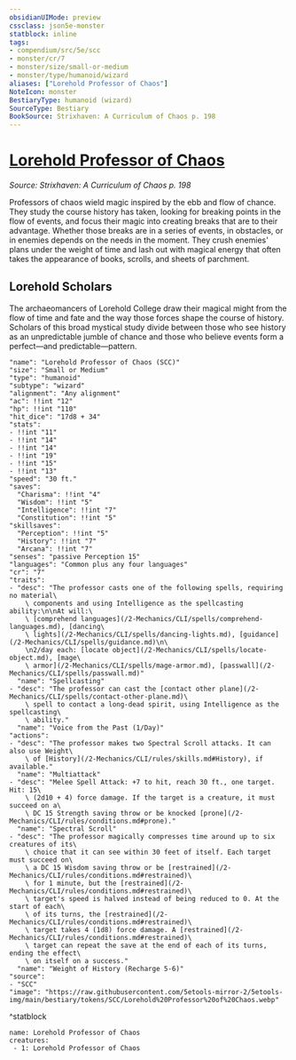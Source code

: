 ```yaml
---
obsidianUIMode: preview
cssclass: json5e-monster
statblock: inline
tags:
- compendium/src/5e/scc
- monster/cr/7
- monster/size/small-or-medium
- monster/type/humanoid/wizard
aliases: ["Lorehold Professor of Chaos"]
NoteIcon: monster
BestiaryType: humanoid (wizard)
SourceType: Bestiary
BookSource: Strixhaven: A Curriculum of Chaos p. 198
---
```

# [Lorehold Professor of Chaos](2-Mechanics/CLI/bestiary/humanoid/lorehold-professor-of-chaos-scc.md)
*Source: Strixhaven: A Curriculum of Chaos p. 198*  

Professors of chaos wield magic inspired by the ebb and flow of chance. They study the course history has taken, looking for breaking points in the flow of events, and focus their magic into creating breaks that are to their advantage. Whether those breaks are in a series of events, in obstacles, or in enemies depends on the needs in the moment. They crush enemies' plans under the weight of time and lash out with magical energy that often takes the appearance of books, scrolls, and sheets of parchment.

## Lorehold Scholars

The archaeomancers of Lorehold College draw their magical might from the flow of time and fate and the way those forces shape the course of history. Scholars of this broad mystical study divide between those who see history as an unpredictable jumble of chance and those who believe events form a perfect—and predictable—pattern.

```statblock
"name": "Lorehold Professor of Chaos (SCC)"
"size": "Small or Medium"
"type": "humanoid"
"subtype": "wizard"
"alignment": "Any alignment"
"ac": !!int "12"
"hp": !!int "110"
"hit_dice": "17d8 + 34"
"stats":
- !!int "11"
- !!int "14"
- !!int "14"
- !!int "19"
- !!int "15"
- !!int "13"
"speed": "30 ft."
"saves":
  "Charisma": !!int "4"
  "Wisdom": !!int "5"
  "Intelligence": !!int "7"
  "Constitution": !!int "5"
"skillsaves":
  "Perception": !!int "5"
  "History": !!int "7"
  "Arcana": !!int "7"
"senses": "passive Perception 15"
"languages": "Common plus any four languages"
"cr": "7"
"traits":
- "desc": "The professor casts one of the following spells, requiring no material\
    \ components and using Intelligence as the spellcasting ability:\n\nAt will:\
    \ [comprehend languages](/2-Mechanics/CLI/spells/comprehend-languages.md), [dancing\
    \ lights](/2-Mechanics/CLI/spells/dancing-lights.md), [guidance](/2-Mechanics/CLI/spells/guidance.md)\n\
    \n2/day each: [locate object](/2-Mechanics/CLI/spells/locate-object.md), [mage\
    \ armor](/2-Mechanics/CLI/spells/mage-armor.md), [passwall](/2-Mechanics/CLI/spells/passwall.md)"
  "name": "Spellcasting"
- "desc": "The professor can cast the [contact other plane](/2-Mechanics/CLI/spells/contact-other-plane.md)\
    \ spell to contact a long-dead spirit, using Intelligence as the spellcasting\
    \ ability."
  "name": "Voice from the Past (1/Day)"
"actions":
- "desc": "The professor makes two Spectral Scroll attacks. It can also use Weight\
    \ of [History](/2-Mechanics/CLI/rules/skills.md#History), if available."
  "name": "Multiattack"
- "desc": "Melee Spell Attack: +7 to hit, reach 30 ft., one target. Hit: 15\
    \ (2d10 + 4) force damage. If the target is a creature, it must succeed on a\
    \ DC 15 Strength saving throw or be knocked [prone](/2-Mechanics/CLI/rules/conditions.md#prone)."
  "name": "Spectral Scroll"
- "desc": "The professor magically compresses time around up to six creatures of its\
    \ choice that it can see within 30 feet of itself. Each target must succeed on\
    \ a DC 15 Wisdom saving throw or be [restrained](/2-Mechanics/CLI/rules/conditions.md#restrained)\
    \ for 1 minute, but the [restrained](/2-Mechanics/CLI/rules/conditions.md#restrained)\
    \ target's speed is halved instead of being reduced to 0. At the start of each\
    \ of its turns, the [restrained](/2-Mechanics/CLI/rules/conditions.md#restrained)\
    \ target takes 4 (1d8) force damage. A [restrained](/2-Mechanics/CLI/rules/conditions.md#restrained)\
    \ target can repeat the save at the end of each of its turns, ending the effect\
    \ on itself on a success."
  "name": "Weight of History (Recharge 5-6)"
"source":
- "SCC"
"image": "https://raw.githubusercontent.com/5etools-mirror-2/5etools-img/main/bestiary/tokens/SCC/Lorehold%20Professor%20of%20Chaos.webp"
```
^statblock

```encounter-table
name: Lorehold Professor of Chaos
creatures:
 - 1: Lorehold Professor of Chaos
```